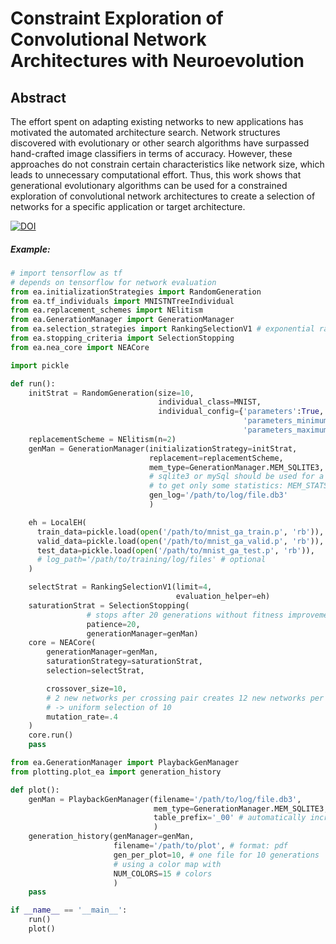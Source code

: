# Constraint Exploration of Convolutional Network Architectures with Neuroevolution

## Abstract
The effort spent on adapting existing networks to new applications has motivated the automated architecture search. Network structures discovered with evolutionary or other search algorithms have surpassed hand-crafted image classifiers in terms of accuracy. However, these approaches do not constrain certain characteristics like network size, which leads to unnecessary computational effort. Thus, this work shows that generational evolutionary algorithms can be used for a constrained exploration of convolutional network architectures to create a selection of networks for a specific application or target architecture.

[![DOI](https://zenodo.org/badge/DOI/10.5281/zenodo.2578871.svg)](https://doi.org/10.5281/zenodo.2578871)

##### Example:
```python
# import tensorflow as tf
# depends on tensorflow for network evaluation
from ea.initializationStrategies import RandomGeneration
from ea.tf_individuals import MNISTNTreeIndividual
from ea.replacement_schemes import NElitism
from ea.GenerationManager import GenerationManager
from ea.selection_strategies import RankingSelectionV1 # exponential ranking
from ea.stopping_criteria import SelectionStopping
from ea.nea_core import NEACore

import pickle

def run():
    initStrat = RandomGeneration(size=10,
                                 individual_class=MNIST,
                                 individual_config={'parameters':True,
                                                    'parameters_minimum':10**5,
                                                    'parameters_maximum':10**7})
    replacementScheme = NElitism(n=2)
    genMan = GenerationManager(initializationStrategy=initStrat,
                               replacement=replacementScheme,
                               mem_type=GenerationManager.MEM_SQLITE3,
                               # sqlite3 or mySql should be used for a complete logfile,
                               # to get only some statistics: MEM_STATS
                               gen_log='/path/to/log/file.db3'
                               )

    eh = LocalEH(
      train_data=pickle.load(open('/path/to/mnist_ga_train.p', 'rb')),
      valid_data=pickle.load(open('/path/to/mnist_ga_valid.p', 'rb')),
      test_data=pickle.load(open('/path/to/mnist_ga_test.p', 'rb')),
      # log_path='/path/to/training/log/files' # optional
    )

    selectStrat = RankingSelectionV1(limit=4,
                                     evaluation_helper=eh)
    saturationStrat = SelectionStopping(
                 # stops after 20 generations without fitness improvement
                 patience=20,
                 generationManager=genMan)
    core = NEACore(
        generationManager=genMan,
        saturationStrategy=saturationStrat,
        selection=selectStrat,

        crossover_size=10,
        # 2 new networks per crossing pair creates 12 new networks per generation
        # -> uniform selection of 10
        mutation_rate=.4
    )
    core.run()
    pass

from ea.GenerationManager import PlaybackGenManager
from plotting.plot_ea import generation_history

def plot():
    genMan = PlaybackGenManager(filename='/path/to/log/file.db3',
                                mem_type=GenerationManager.MEM_SQLITE3,
                                table_prefix='_00' # automatically incremented number if the same file is used
                                )
    generation_history(genManager=genMan,
                       filename='/path/to/plot', # format: pdf
                       gen_per_plot=10, # one file for 10 generations
                       # using a color map with
                       NUM_COLORS=15 # colors
                       )
    pass

if __name__ == '__main__':
    run()
    plot()
```
